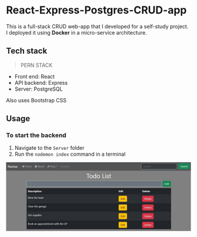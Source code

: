 ﻿# React-Express-Postgres-CRUD-app

This is a full-stack CRUD web-app that I developed for a self-study project.
I deployed it using **Docker** in a micro-service architecture.

## Tech stack

> PERN STACK
+ Front end: React
+ API backend: Express
+ Server: PostgreSQL

Also uses Bootstrap CSS

## Usage
### To start the backend
1) Navigate to the `Server` folder
2) Run the `nodemon index` command in a terminal

![alt text](https://github.com/prab-s/React-Express-Postgres-CRUD-app/blob/master/pern-1.jpg "Data entry page")
